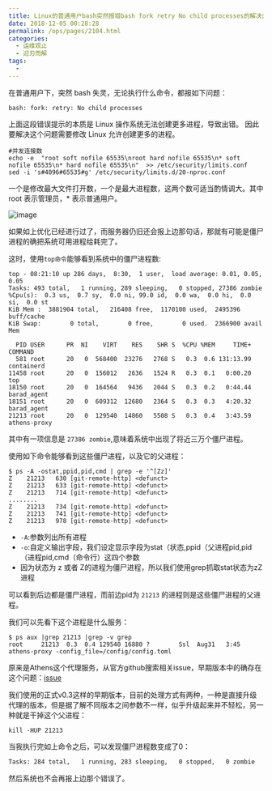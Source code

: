 ```yaml
---
title: Linux的普通用户bash突然报错bash fork retry No child processes的解决办法
date: 2018-12-05 00:28:28
permalink: /ops/pages/2104.html
categories:
  - 运维观止
  - 迎刃而解
tags:
  - 
---
```


在普通用户下，突然 bash 失灵，无论执行什么命令，都报如下问题：

```shell
bash: fork: retry: No child processes
```

上面这段错误提示的本质是 Linux 操作系统无法创建更多进程，导致出错。
因此要解决这个问题需要修改 Linux 允许创建更多的进程。

```shell
#并发连接数
echo -e  "root soft nofile 65535\nroot hard nofile 65535\n* soft nofile 65535\n* hard nofile 65535\n"  >> /etc/security/limits.conf
sed -i 's#4096#65535#g' /etc/security/limits.d/20-nproc.conf
```

一个是修改最大文件打开数，一个是最大进程数，这两个数可适当酌情调大。其中 root 表示管理员，* 表示普通用户。

![image](http://t.eryajf.net/imgs/2021/09/adb53570034aa534.jpg)

如果如上优化已经进行过了，而服务器仍旧还会报上边那句话，那就有可能是僵尸进程的确把系统可用进程给耗完了。

这时，使用`top命令`能够看到系统中的僵尸进程数:

```
top - 08:21:10 up 286 days,  8:30,  1 user,  load average: 0.01, 0.05, 0.05
Tasks: 493 total,   1 running, 289 sleeping,   0 stopped, 27386 zombie
%Cpu(s):  0.3 us,  0.7 sy,  0.0 ni, 99.0 id,  0.0 wa,  0.0 hi,  0.0 si,  0.0 st
KiB Mem :  3881904 total,   216408 free,  1170100 used,  2495396 buff/cache
KiB Swap:        0 total,        0 free,        0 used.  2366900 avail Mem

  PID USER      PR  NI    VIRT    RES    SHR S  %CPU %MEM     TIME+ COMMAND
  581 root      20   0  568400  23276   2768 S   0.3  0.6 131:13.99 containerd
11458 root      20   0  156012   2636   1524 R   0.3  0.1   0:00.20 top
18150 root      20   0  164564   9436   2044 S   0.3  0.2   0:44.44 barad_agent
18151 root      20   0  609312  12680   2364 S   0.3  0.3   4:20.32 barad_agent
21213 root      20   0  129540  14860   5508 S   0.3  0.4   3:43.59 athens-proxy
```

其中有一项信息是 `27386 zombie`,意味着系统中出现了将近三万个僵尸进程。

使用如下命令能够看到这些僵尸进程，以及它的父进程：

```
$ ps -A -ostat,ppid,pid,cmd | grep -e '^[Zz]'
Z    21213   630 [git-remote-http] <defunct>
Z    21213   633 [git-remote-http] <defunct>
Z    21213   714 [git-remote-http] <defunct>
........
Z    21213   734 [git-remote-http] <defunct>
Z    21213   741 [git-remote-http] <defunct>
Z    21213   978 [git-remote-http] <defunct>
```

 - `-A`:参数列出所有进程
 - `-o`:自定义输出字段，我们设定显示字段为stat（状态,ppid（父进程pid,pid（进程pid,cmd（命令行）这四个参数
 - 因为状态为 z 或者 Z的进程为僵尸进程，所以我们使用grep抓取stat状态为zZ进程

可以看到后边都是僵尸进程，而前边pid为 `21213` 的进程则是这些僵尸进程的父进程。

我们可以先看下这个进程是什么服务：

```
$ ps aux |grep 21213 |grep -v grep
root     21213  0.3  0.4 129540 16880 ?        Ssl  Aug31   3:45 athens-proxy -config_file=/config/config.toml
```

原来是Athens这个代理服务，从官方github搜索相关issue，早期版本中的确存在这个问题：[issue](https://github.com/gomods/athens/issues/1155)

我们使用的正式v0.3这样的早期版本，目前的处理方式有两种，一种是直接升级代理的版本，但是据了解不同版本之间参数不一样，似乎升级起来并不轻松，另一种就是干掉这个父进程：

```
kill -HUP 21213
```

当我执行完如上命令之后，可以发现僵尸进程数变成了0：

```bash
Tasks: 284 total,   1 running, 283 sleeping,   0 stopped,   0 zombie
```

然后系统也不会再报上边那个错误了。